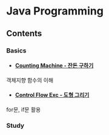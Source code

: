 # Java Programming

## Contents

### Basics

- #### [Counting Machine - 잔돈 구하기](https://github.com/qskeksq/CountingMachine_for_method)
 객체지향 함수의 이해

- #### [Control Flow Exc - 도형 그리기](https://github.com/qskeksq/Java_ControlFlow)
for문, if문 활용

### Study
